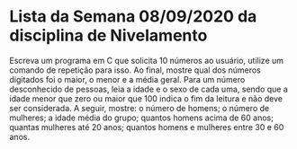 # Lista da Semana 08/09/2020 da disciplina de Nivelamento

Escreva um programa em C que solicita 10 números ao usuário, utilize um comando de repetição para isso. Ao final, mostre qual dos números digitados foi o maior, o menor e a média geral.
Para um número desconhecido de pessoas, leia a idade e o sexo de cada uma, sendo que a idade menor que zero ou maior que 100 indica o fim da leitura e não deve ser considerada. A seguir, mostre:
o número de homens;
o número de mulheres;
a idade média do grupo;
quantos homens acima de 60 anos;
quantas mulheres até 20 anos;
quantos homens e mulheres entre 30 e 60 anos.
